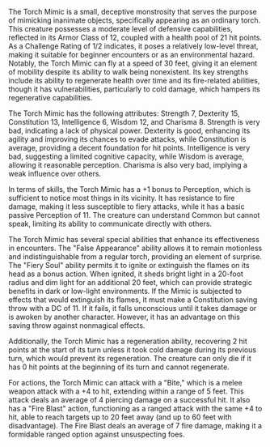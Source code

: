 The Torch Mimic is a small, deceptive monstrosity that serves the purpose of mimicking inanimate objects, specifically appearing as an ordinary torch. This creature possesses a moderate level of defensive capabilities, reflected in its Armor Class of 12, coupled with a health pool of 21 hit points. As a Challenge Rating of 1/2 indicates, it poses a relatively low-level threat, making it suitable for beginner encounters or as an environmental hazard. Notably, the Torch Mimic can fly at a speed of 30 feet, giving it an element of mobility despite its ability to walk being nonexistent. Its key strengths include its ability to regenerate health over time and its fire-related abilities, though it has vulnerabilities, particularly to cold damage, which hampers its regenerative capabilities.

The Torch Mimic has the following attributes: Strength 7, Dexterity 15, Constitution 13, Intelligence 6, Wisdom 12, and Charisma 8. Strength is very bad, indicating a lack of physical power. Dexterity is good, enhancing its agility and improving its chances to evade attacks, while Constitution is average, providing a decent foundation for hit points. Intelligence is very bad, suggesting a limited cognitive capacity, while Wisdom is average, allowing it reasonable perception. Charisma is also very bad, implying a weak influence over others.

In terms of skills, the Torch Mimic has a +1 bonus to Perception, which is sufficient to notice most things in its vicinity. It has resistance to fire damage, making it less susceptible to fiery attacks, while it has a basic passive Perception of 11. The creature can understand Common but cannot speak, limiting its ability to communicate directly with others.

The Torch Mimic has several special abilities that enhance its effectiveness in encounters. The "False Appearance" ability allows it to remain motionless and indistinguishable from a regular torch, providing an element of surprise. The "Fiery Soul" ability permits it to ignite or extinguish the flames on its head as a bonus action. When ignited, it sheds bright light in a 20-foot radius and dim light for an additional 20 feet, which can provide strategic benefits in dark or low-light environments. If the Mimic is subjected to effects that would extinguish its flames, it must make a Constitution saving throw with a DC of 11. If it fails, it falls unconscious until it takes damage or is awoken by another character. However, it has an advantage on this saving throw against nonmagical effects.

Additionally, the Torch Mimic has a regeneration ability, recovering 2 hit points at the start of its turn unless it took cold damage during its previous turn, which would prevent its regeneration. The creature can only die if it has 0 hit points at the beginning of its turn and cannot regenerate.

For actions, the Torch Mimic can attack with a "Bite," which is a melee weapon attack with a +4 to hit, extending within a range of 5 feet. This attack deals an average of 4 piercing damage on a successful hit. It also has a "Fire Blast" action, functioning as a ranged attack with the same +4 to hit, able to reach targets up to 20 feet away (and up to 60 feet with disadvantage). The Fire Blast deals an average of 7 fire damage, making it a formidable ranged option against unsuspecting foes.